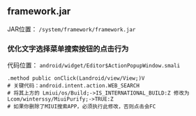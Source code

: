 ## framework.jar
JAR位置： `/system/framework/framework.jar`

### 优化文字选择菜单搜索按钮的点击行为
代码位置： `android/widget/Editor$ActionPopupWindow.smali`
```
.method public onClick(Landroid/view/View;)V
# 关键代码：android.intent.action.WEB_SEARCH
# 将其上方的 Lmiui/os/Build;->IS_INTERNATIONAL_BUILD:Z 修改为 Lcom/winterssy/MiuiPurify;->TRUE:Z
# 如果你删除了MIUI搜索APP，必须执行此修改，否则点击会FC
```
